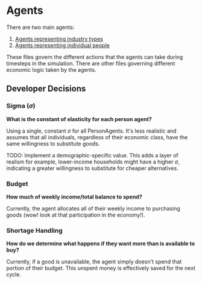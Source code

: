 # Agents

There are two main agents:

1. [Agents representing industry types](./industry.py)
1. [Agents representing individual people](./person.py)

These files govern the different actions that the agents can take
during timesteps in the simulation.
There are other files governing different economic logic taken by the agents.


## Developer Decisions

### Sigma ($\sigma$)

**What is the constant of elasticity for each person agent?**

Using a single, constant $\sigma$ for all PersonAgents. It's less realistic and assumes that all individuals, regardless of their economic class, have the same willingness to substitute goods.

TODO: Implement a demographic-specific value. This adds a layer of realism for example, lower-income households might have a higher $\sigma$, indicating a greater willingness to substitute for cheaper alternatives.


### Budget

**How much of weekly income/total balance to spend?**

Currently, the agent allocates all of their weekly income to purchasing goods (wow! look at that participation in the economy!).


### Shortage Handling

**How do we determine what happens if they want more than is available to buy?** 

Currently, if a good is unavailable, the agent simply doesn't spend that portion of their budget. This unspent money is effectively saved for the next cycle.